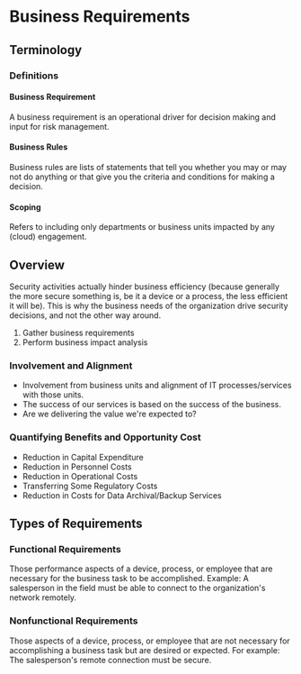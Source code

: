 # Business Requirements

## Terminology

### Definitions

#### Business Requirement

A business requirement is an operational driver for decision making and input for risk management.

#### Business Rules

Business rules are lists of statements that tell you whether you may or may not do anything or that give you the criteria and conditions for making a decision.

#### Scoping

Refers to including only departments or business units impacted by any \(cloud\) engagement.

## Overview

Security activities actually hinder business efficiency \(because generally the more secure something is, be it a device or a process, the less efficient it will be\). This is why the business needs of the organization drive security decisions, and not the other way around.

1. Gather business requirements
2. Perform business impact analysis

### Involvement and Alignment

- Involvement from business units and alignment of IT processes/services with those units.
- The success of our services is based on the success of the business.
- Are we delivering the value we're expected to?

### Quantifying Benefits and Opportunity Cost

- Reduction in Capital Expenditure
- Reduction in Personnel Costs
- Reduction in Operational Costs
- Transferring Some Regulatory Costs
- Reduction in Costs for Data Archival/Backup Services

## Types of Requirements

### Functional Requirements

Those performance aspects of a device, process, or employee that are necessary for the business task to be accomplished. Example: A salesperson in the field must be able to connect to the organization's network remotely.

### Nonfunctional Requirements

Those aspects of a device, process, or employee that are not necessary for accomplishing a business task but are desired or expected. For example: The salesperson's remote connection must be secure.
